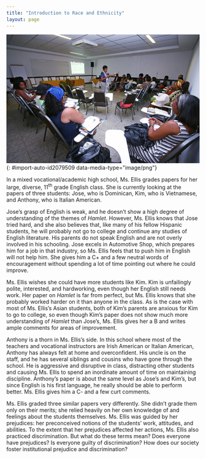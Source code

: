 ```yaml
---
title: "Introduction to Race and Ethnicity"
layout: page
---
```



<?chapter-toc label="Learning Objectives"?>

<?cnx.eoc class="section-summary" title="Section Summary"?>

<?cnx.eoc class="section-quiz" title="Section Quiz"?>

<?cnx.eoc class="short-answer" title="Short Answer"?>

<?cnx.eoc class="further-research" title="Further Research"?>

<?cnx.eoc class="references" title="References"?>

 ![A multicultural group of students is shown in a circle surrounding their teacher.](../resources/Figure_11_00_01a.jpg "Race and ethnicity are part of the human experience. How do racial and ethnic diversity play in a role in who we are? (Photo courtesy of Agecom Bahia/flickr)"){: #import-auto-id2079509 data-media-type="image/png"}

In a mixed vocational/academic high school, Ms. Ellis grades papers for her large, diverse, 11<sup>th</sup> grade English class. She is currently looking at the papers of three students: Jose, who is Dominican, Kim, who is Vietnamese, and Anthony, who is Italian American.

Jose’s grasp of English is weak, and he doesn’t show a high degree of understanding of the themes of *Hamlet*. However, Ms. Ellis knows that Jose tried hard, and she also believes that, like many of his fellow Hispanic students, he will probably not go to college and continue any studies of English literature. His parents do not speak English and are not overly involved in his schooling. Jose excels in Automotive Shop, which prepares him for a job in that industry, so Ms. Ellis feels that to push him in English will not help him. She gives him a C+ and a few neutral words of encouragement without spending a lot of time pointing out where he could improve.

Ms. Ellis wishes she could have more students like Kim. Kim is unfailingly polite, interested, and hardworking, even though her English still needs work. Her paper on *Hamlet* is far from perfect, but Ms. Ellis knows that she probably worked harder on it than anyone in the class. As is the case with most of Ms. Ellis’s Asian students, both of Kim’s parents are anxious for Kim to go to college, so even though Kim’s paper does not show much more understanding of *Hamlet* than Jose’s, Ms. Ellis gives her a B and writes ample comments for areas of improvement.

Anthony is a thorn in Ms. Ellis’s side. In this school where most of the teachers and vocational instructors are Irish American or Italian American, Anthony has always felt at home and overconfident. His uncle is on the staff, and he has several siblings and cousins who have gone through the school. He is aggressive and disruptive in class, distracting other students and causing Ms. Ellis to spend an inordinate amount of time on maintaining discipline. Anthony’s paper is about the same level as Jose’s and Kim’s, but since English is his first language, he really should be able to perform better. Ms. Ellis gives him a C- and a few curt comments.

Ms. Ellis graded three similar papers very differently. She didn’t grade them only on their merits; she relied heavily on her own knowledge of and feelings about the students themselves. Ms. Ellis was guided by her prejudices: her preconceived notions of the students’ work, attitudes, and abilities. To the extent that her prejudices affected her actions, Ms. Ellis also practiced discrimination. But what do these terms mean? Does everyone have prejudices? Is everyone guilty of discrimination? How does our society foster institutional prejudice and discrimination?

